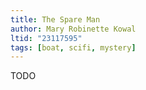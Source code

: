 ```yaml
---
title: The Spare Man
author: Mary Robinette Kowal
ltid: "23117595"
tags: [boat, scifi, mystery]
---
```


TODO
